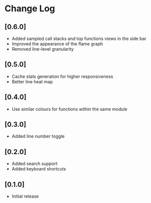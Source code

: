 # Change Log

## [0.6.0]

- Added sampled call stacks and top functions views in the side bar
- Improved the appearance of the flame graph
- Removed line-level granularity

## [0.5.0]

- Cache stats generation for higher responsiveness
- Better line heat map

## [0.4.0]

- Use similar colours for functions within the same module

## [0.3.0]

- Added line number toggle
## [0.2.0]

- Added search support
- Added keyboard shortcuts


## [0.1.0]

- Initial release